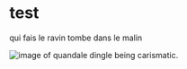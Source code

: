 # test

qui fais le ravin tombe dans le malin

![image of quandale dingle being carismatic.](https://i1.sndcdn.com/avatars-zxyWtNoHP4m391wt-z0mnTA-t500x500.jpg)

